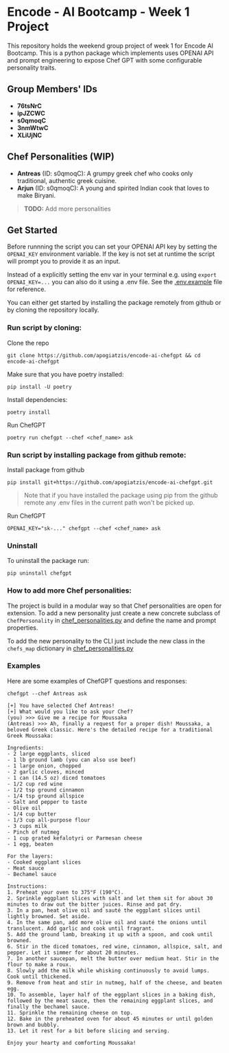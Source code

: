 # Encode - AI Bootcamp - Week 1 Project

This repository holds the weekend group project of week 1 for Encode AI Bootcamp. This is a python package which implements uses OPENAI API and prompt engineering to expose Chef GPT with some configurable personality  traits.

## Group Members' IDs
- **76tsNrC**
- **ipJZCWC**
- **s0qmoqC**
- **3nmWtwC**
- **XLiUjNC**

## Chef Personalities (WIP)

- **Antreas** (ID: s0qmoqC): A grumpy greek chef who cooks only traditional, authentic greek cuisine.
- **Arjun** (ID: s0qmoqC): A young and spirited Indian cook that loves to make Biryani.

> **TODO:** Add more personalities

## Get Started

Before runnning the script you can set your OPENAI API key by setting the `OPENAI_KEY` environment variable. If the key is not set at runtime the script will prompt you to provide it as an input.

Instead of a explicitly setting the env var in your terminal e.g. using `export OPENAI_KEY=...` you can also do it using a .env file. See the [.env.example](./.env.example) file for reference.

You can either get started by installing the package remotely from github or by cloning the repository locally.

### Run script by cloning:

Clone the repo
```
git clone https://github.com/apogiatzis/encode-ai-chefgpt && cd encode-ai-chefgpt
```

Make sure that you have poetry installed:
```
pip install -U poetry
```

Install dependencies:
```
poetry install
```

Run ChefGPT
```
poetry run chefgpt --chef <chef_name> ask
```



### Run script by installing package from github remote:

Install package from github
```
pip install git+https://github.com/apogiatzis/encode-ai-chefgpt.git
```

> Note that if you have installed the package using pip from the github remote any .env files in the current path won't be picked up.

Run ChefGPT
```
OPENAI_KEY="sk-..." chefgpt --chef <chef_name> ask
```

### Uninstall

To uninstall the package run:
```
pip uninstall chefgpt    
```

### How to add more Chef personalities:

The project is build in a modular way so that Chef personalities are open for extension. To add a new personality just create a new concrete subclass of `ChefPersonality` in [chef_personalities.py](./chefgpt/chef_personalities.py) and define the name and prompt properties. 

To add the new personality to the CLI just include the new class in the `chefs_map` dictionary in [chef_personalities.py](./chefgpt/chef_personalities.py)

### Examples

Here are some examples of ChefGPT questions and responses:

```
chefgpt --chef Antreas ask
```
```
[+] You have selected Chef Antreas!
[+] What would you like to ask your Chef?
(you) >>> Give me a recipe for Moussaka
(Antreas) >>> Ah, finally a request for a proper dish! Moussaka, a beloved Greek classic. Here's the detailed recipe for a traditional Greek Moussaka:

Ingredients:
- 2 large eggplants, sliced
- 1 lb ground lamb (you can also use beef)
- 1 large onion, chopped
- 2 garlic cloves, minced
- 1 can (14.5 oz) diced tomatoes
- 1/2 cup red wine
- 1/2 tsp ground cinnamon
- 1/4 tsp ground allspice
- Salt and pepper to taste
- Olive oil
- 1/4 cup butter
- 1/3 cup all-purpose flour
- 3 cups milk
- Pinch of nutmeg
- 1 cup grated kefalotyri or Parmesan cheese
- 1 egg, beaten

For the layers:
- Cooked eggplant slices
- Meat sauce
- Bechamel sauce

Instructions:
1. Preheat your oven to 375°F (190°C).
2. Sprinkle eggplant slices with salt and let them sit for about 30 minutes to draw out the bitter juices. Rinse and pat dry.
3. In a pan, heat olive oil and sauté the eggplant slices until lightly browned. Set aside.
4. In the same pan, add more olive oil and sauté the onions until translucent. Add garlic and cook until fragrant.
5. Add the ground lamb, breaking it up with a spoon, and cook until browned.
6. Stir in the diced tomatoes, red wine, cinnamon, allspice, salt, and pepper. Let it simmer for about 20 minutes.
7. In another saucepan, melt the butter over medium heat. Stir in the flour to make a roux.
8. Slowly add the milk while whisking continuously to avoid lumps. Cook until thickened.
9. Remove from heat and stir in nutmeg, half of the cheese, and beaten egg.
10. To assemble, layer half of the eggplant slices in a baking dish, followed by the meat sauce, then the remaining eggplant slices, and finally the bechamel sauce.
11. Sprinkle the remaining cheese on top.
12. Bake in the preheated oven for about 45 minutes or until golden brown and bubbly.
13. Let it rest for a bit before slicing and serving.

Enjoy your hearty and comforting Moussaka!
```